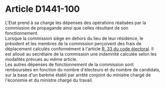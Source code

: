# Article D1441-100

L'Etat prend à sa charge les dépenses des opérations réalisées par la commission de propagande ainsi que celles résultant de son fonctionnement.   
Lorsque la commission siège en dehors du lieu de leur résidence, le président et les membres de la commission perçoivent des frais de déplacement calculés conformément à l'article [R. 33 du code électoral][1]. Il est alloué au secrétaire de la commission une indemnité calculée selon les modalités prévues au même article.   
Les autres dépenses de fonctionnement de la commission sont remboursées en fonction du nombre d'électeurs et du nombre de candidats, sur la base d'un barème établi par arrêté conjoint du ministre chargé de l'économie et du ministre chargé du travail.

 [1]: /affichCodeArticle.do?cidTexte=LEGITEXT000006070239&idArticle=LEGIARTI000006354484&dateTexte=&categorieLien=cid